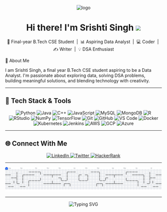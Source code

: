 <p align="center">
  <img src="https://raw.githubusercontent.com/Its-Srishti-Singh/Its-Srishti-Singh/main/Black%20Modern%20Minimalist%20Simple%20Technology%20Banner.png" alt="logo" width="50%">
</p>

<h1 align="center">Hi there! I'm Srishti Singh <img src="https://media.giphy.com/media/hvRJCLFzcasrR4ia7z/giphy.gif" width="35"></h1>

<p align="center">
  🚀 Final-year B.Tech CSE Student &nbsp;|&nbsp; 📊 Aspiring Data Analyst &nbsp;|&nbsp; 💻 Coder &nbsp;|&nbsp; ✍️ Writer &nbsp;|&nbsp; 💡 DSA Enthusiast
</p>
👋 About Me

<p align="left">
  I am Srishti Singh, a final year B.Tech CSE student aspiring to be a Data Analyst.  
  I'm passionate about exploring data, solving DSA problems, building meaningful solutions, and blending technology with creativity.
</p>

---

## 🔧 Tech Stack & Tools

<p align="center">
  <img src="https://cdn.jsdelivr.net/gh/devicons/devicon/icons/python/python-original.svg" height="40" alt="Python"/>
  <img src="https://cdn.jsdelivr.net/gh/devicons/devicon/icons/java/java-original.svg" height="40" alt="Java"/>
  <img src="https://cdn.jsdelivr.net/gh/devicons/devicon/icons/cplusplus/cplusplus-original.svg" height="40" alt="C++"/>
  <img src="https://cdn.jsdelivr.net/gh/devicons/devicon/icons/javascript/javascript-original.svg" height="40" alt="JavaScript"/>
  <img src="https://cdn.jsdelivr.net/gh/devicons/devicon/icons/mysql/mysql-original.svg" height="40" alt="MySQL"/>
  <img src="https://cdn.jsdelivr.net/gh/devicons/devicon/icons/mongodb/mongodb-original.svg" height="40" alt="MongoDB"/>
  <img src="https://cdn.jsdelivr.net/gh/devicons/devicon/icons/r/r-original.svg" height="40" alt="R"/>
  <img src="https://cdn.jsdelivr.net/gh/devicons/devicon/icons/rstudio/rstudio-original.svg" height="40" alt="RStudio"/>
  <img src="https://cdn.jsdelivr.net/gh/devicons/devicon/icons/numpy/numpy-original.svg" height="40" alt="NumPy"/>
  <img src="https://cdn.jsdelivr.net/gh/devicons/devicon/icons/tensorflow/tensorflow-original.svg" height="40" alt="TensorFlow"/>
  <img src="https://cdn.jsdelivr.net/gh/devicons/devicon/icons/git/git-original.svg" height="40" alt="Git"/>
  <img src="https://cdn.jsdelivr.net/gh/devicons/devicon/icons/github/github-original.svg" height="40" alt="GitHub"/>
  <img src="https://cdn.jsdelivr.net/gh/devicons/devicon/icons/vscode/vscode-original.svg" height="40" alt="VS Code"/>
  <img src="https://cdn.jsdelivr.net/gh/devicons/devicon/icons/docker/docker-original.svg" height="40" alt="Docker"/>
  <img src="https://cdn.jsdelivr.net/gh/devicons/devicon/icons/kubernetes/kubernetes-plain.svg" height="40" alt="Kubernetes"/>
  <img src="https://cdn.jsdelivr.net/gh/devicons/devicon/icons/jenkins/jenkins-line.svg" height="40" alt="Jenkins"/>
  <img src="https://cdn.jsdelivr.net/gh/devicons/devicon/icons/amazonwebservices/amazonwebservices-original-wordmark.svg" height="40" alt="AWS"/>
  <img src="https://cdn.jsdelivr.net/gh/devicons/devicon/icons/googlecloud/googlecloud-original.svg" height="40" alt="GCP"/>
  <img src="https://cdn.jsdelivr.net/gh/devicons/devicon/icons/azure/azure-original.svg" height="40" alt="Azure"/>
</p>

---

## 🌐 Connect With Me

<p align="center">
  <a href="https://www.linkedin.com/in/srishti-singh-data" target="_blank">
    <img src="https://raw.githubusercontent.com/maurodesouza/profile-readme-generator/master/src/assets/icons/social/linkedin/default.svg" width="52" height="40" alt="LinkedIn"/>
  </a>
  <a href="https://x.com/Srishti2712?s=09" target="_blank">
    <img src="https://raw.githubusercontent.com/maurodesouza/profile-readme-generator/master/src/assets/icons/social/twitter/default.svg" width="52" height="40" alt="Twitter"/>
  </a>
  <a href="https://www.hackerrank.com/profile/srishtibsingh99" target="_blank">
    <img src="https://raw.githubusercontent.com/maurodesouza/profile-readme-generator/master/src/assets/icons/social/hackerrank/default.svg" width="52" height="40" alt="HackerRank"/>
  </a>
</p>

---
<picture>
  <source media="(prefers-color-scheme: dark)" srcset="https://raw.githubusercontent.com/Its-Srishti-Singh/Its-Srishti-Singh/output/pacman-contribution-graph-dark.svg">
  <source media="(prefers-color-scheme: light)" srcset="https://raw.githubusercontent.com/Its-Srishti-Singh/Its-Srishti-Singh/output/pacman-contribution-graph.svg">
  <img alt="Pac-Man contribution graph" src="https://raw.githubusercontent.com/Its-Srishti-Singh/Its-Srishti-Singh/output/pacman-contribution-graph.svg">
</picture>


---

<p align="center">
  <img src="https://readme-typing-svg.demolab.com?font=Fira+Code&weight=500&pause=1000&center=true&vCenter=true&width=435&lines=Data+Lover+%F0%9F%93%8A;Creative+Thinker+%F0%9F%A7%9D%E2%80%8D%E2%99%80%EF%B8%8F;Tech+Explorer+%F0%9F%94%8E;Always+Learning+%F0%9F%93%9A" alt="Typing SVG"/>
</p>
